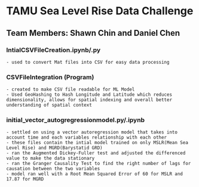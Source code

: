 # TAMU Sea Level Rise Data Challenge
## Team Members: Shawn Chin and Daniel Chen
  ### IntialCSVFileCreation.ipynb/.py 
    - used to convert Mat files into CSV for easy data processing
  ### CSVFileIntegration (Program)
    - created to make CSV file readable for ML Model
    - Used GeoHashing to Hash Longitude and Latitude which reduces dimensionality, allows for spatial indexing and overall better understanding of spatial context
### initial_vector_autogregressionmodel.py/.ipynb
    - settled on using a vector autoregression model that takes into account time and each variables relationship with each other
    - these files contain the intial model trained on only MSLR(Mean Sea Level Rise) and MGRD(Barystatid GRD)
    - ran the Augmented Dickey-Fuller test and adjusted the differenced value to make the data stationary
    - ran the Granger Causality Test to find the right number of lags for causation between the two variables
    - model ran well with a Root Mean Squared Error of 60 for MSLR and 17.87 for MGRD
